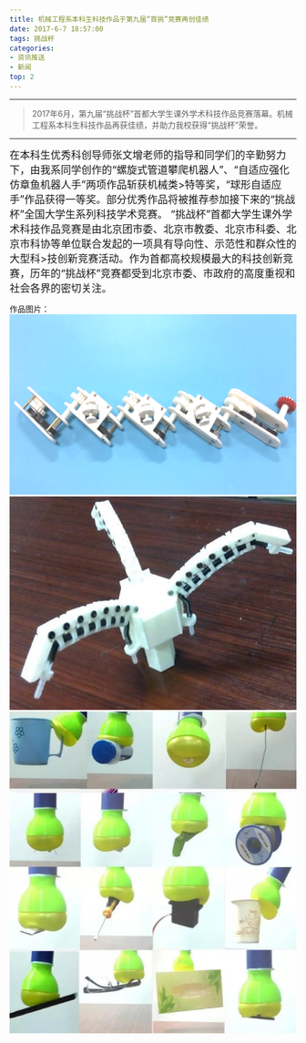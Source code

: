```yaml
---
title: 机械工程系本科生科技作品于第九届“首挑”竞赛再创佳绩
date: 2017-6-7 18:57:00
tags: 挑战杯
categories:
- 资讯推送
- 新闻
top: 2
---
```

***

> 2017年6月，第九届“挑战杯”首都大学生课外学术科技作品竞赛落幕。机械工程系本科生科技作品再获佳绩，并助力我校获得“挑战杯”荣誉。
<!-- more -->
---
<font size=4>
在本科生优秀科创导师张文增老师的指导和同学们的辛勤努力下，由我系同学创作的“螺旋式管道攀爬机器人”、“自适应强化仿章鱼机器人手”两项作品斩获机械类>特等奖，“球形自适应手”作品获得一等奖。部分优秀作品将被推荐参加接下来的“挑战杯”全国大学生系列科技学术竞赛。
</font>
<font size=4>
“挑战杯”首都大学生课外学术科技作品竞赛是由北京团市委、北京市教委、北京市科委、北京市科协等单位联合发起的一项具有导向性、示范性和群众性的大型科>技创新竞赛活动。作为首都高校规模最大的科技创新竞赛，历年的“挑战杯”竞赛都受到北京市委、市政府的高度重视和社会各界的密切关注。
</font>

作品图片：
![螺旋式管道攀爬机器人](news-2017-6-7/news1.png)
![自适应章鱼手](news-2017-6-7/news2.png)
![球形手](news-2017-6-7/news3.png)

